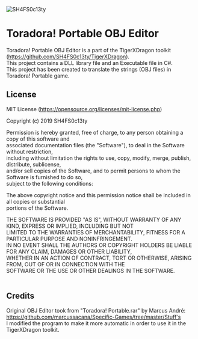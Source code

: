 ![SH4FS0c13ty](https://i.ibb.co/ZfSMNpT/SH4-FS0c13ty.png)

# Toradora! Portable OBJ Editor

Toradora! Portable OBJ Editor is a part of the TigerXDragon toolkit (https://github.com/SH4FS0c13ty/TigerXDragon).<br />
This project contains a DLL library file and an Executable file in C#.<br />
This project has been created to translate the strings (OBJ files) in Toradora! Portable game.<br />


## License

MIT License (https://opensource.org/licenses/mit-license.php)<br />

Copyright (c) 2019 SH4FS0c13ty<br />

Permission is hereby granted, free of charge, to any person obtaining a copy of this software and<br />
associated documentation files (the "Software"), to deal in the Software without restriction,<br />
including without limitation the rights to use, copy, modify, merge, publish, distribute, sublicense,<br />
and/or sell copies of the Software, and to permit persons to whom the Software is furnished to do so,<br />
subject to the following conditions:<br />

The above copyright notice and this permission notice shall be included in all copies or substantial<br />
portions of the Software.<br />

THE SOFTWARE IS PROVIDED "AS IS", WITHOUT WARRANTY OF ANY KIND, EXPRESS OR IMPLIED, INCLUDING BUT NOT<br />
LIMITED TO THE WARRANTIES OF MERCHANTABILITY, FITNESS FOR A PARTICULAR PURPOSE AND NONINFRINGEMENT.<br />
IN NO EVENT SHALL THE AUTHORS OR COPYRIGHT HOLDERS BE LIABLE FOR ANY CLAIM, DAMAGES OR OTHER LIABILITY,<br />
WHETHER IN AN ACTION OF CONTRACT, TORT OR OTHERWISE, ARISING FROM, OUT OF OR IN CONNECTION WITH THE<br />
SOFTWARE OR THE USE OR OTHER DEALINGS IN THE SOFTWARE.<br />
<br />

## Credits

Original OBJ Editor took from "Toradora! Portable.rar" by Marcus André:<br />
https://github.com/marcussacana/Specific-Games/tree/master/Stuff's<br />
I modified the program to make it more automatic in order to use it in the TigerXDragon toolkit.
